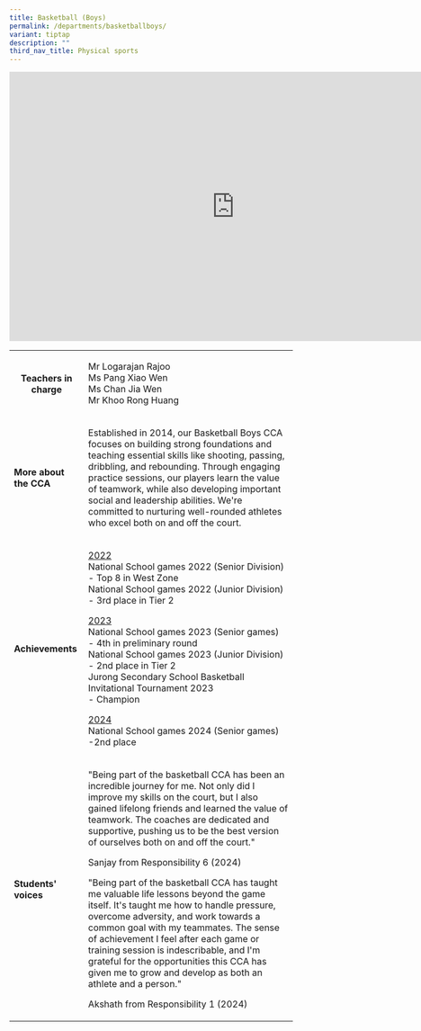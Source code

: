 ```yaml
---
title: Basketball (Boys)
permalink: /departments/basketballboys/
variant: tiptap
description: ""
third_nav_title: Physical sports
---
```

<div class="iframe-wrapper">
<iframe height="479" width="800" allowfullscreen="true" frameborder="0" src="https://docs.google.com/presentation/d/e/2PACX-1vSlwVpkN9srdJ-TOgd694CAjY8g8AzH7fIoeRuKzt__lZpCl9lLVyJIign47SojflA2LmT361c_mlb-/embed?start=true&amp;loop=true&amp;delayms=3000"></iframe>
</div>
<p></p>
<table style="minWidth: 50px">
<colgroup>
<col>
<col>
</colgroup>
<tbody>
<tr>
<th rowspan="1" colspan="1">
<p><strong>Teachers in charge</strong>
</p>
<p></p>
</th>
<td rowspan="1" colspan="1">
<p>Mr Logarajan Rajoo
<br>Ms Pang Xiao Wen
<br>Ms Chan Jia Wen
<br>Mr Khoo Rong Huang</p>
</td>
</tr>
<tr>
<td rowspan="1" colspan="1">
<p><strong>More about the CCA</strong>
</p>
</td>
<td rowspan="1" colspan="1">
<p>Established in 2014, our Basketball Boys CCA focuses on building strong
foundations and teaching essential skills like shooting, passing, dribbling,
and rebounding. Through engaging practice sessions, our players learn the
value of teamwork, while also developing important social and leadership
abilities. We're committed to nurturing well-rounded athletes who excel
both on and off the court.</p>
</td>
</tr>
<tr>
<td rowspan="1" colspan="1">
<p><strong>Achievements</strong>
</p>
</td>
<td rowspan="1" colspan="1">
<p><u>2022</u>
<br>National School games 2022 (Senior Division)
<br>- Top 8 in West Zone
<br>National School games 2022 (Junior Division)
<br>- 3rd place in Tier 2</p>
<p><u>2023</u>
<br>National School games 2023 (Senior games)
<br>- 4th in preliminary round
<br>National School games 2023 (Junior Division)
<br>- 2nd place in Tier 2
<br>Jurong Secondary School Basketball Invitational Tournament 2023
<br>- Champion</p>
<p><u>2024</u>
<br>National School games 2024 (Senior games)
<br>-2nd place</p>
</td>
</tr>
<tr>
<td rowspan="1" colspan="1">
<p><strong>Students' voices</strong>
</p>
</td>
<td rowspan="1" colspan="1">
<p>"Being part of the basketball CCA has been an incredible journey for me.
Not only did I improve my skills on the court, but I also gained lifelong
friends and learned the value of teamwork. The coaches are dedicated and
supportive, pushing us to be the best version of ourselves both on and
off the court."</p>
<p></p>
<p>Sanjay from Responsibility 6 (2024)</p>
<p></p>
<p>"Being part of the basketball CCA has taught me valuable life lessons
beyond the game itself. It's taught me how to handle pressure, overcome
adversity, and work towards a common goal with my teammates. The sense
of achievement I feel after each game or training session is indescribable,
and I'm grateful for the opportunities this CCA has given me to grow and
develop as both an athlete and a person."</p>
<p></p>
<p>Akshath from Responsibility 1 (2024)</p>
</td>
</tr>
</tbody>
</table>
<p></p>